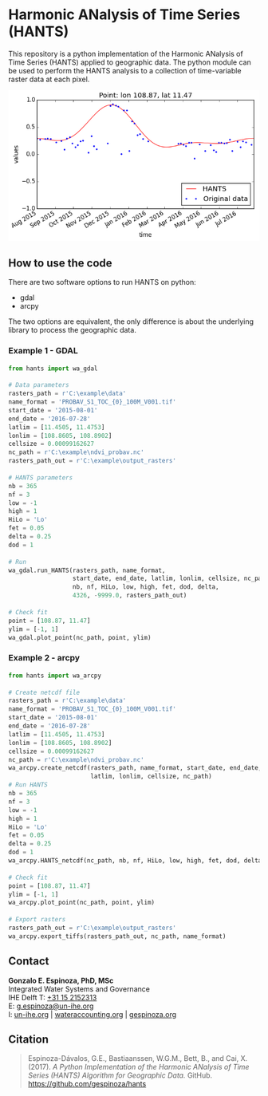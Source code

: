 # Harmonic ANalysis of Time Series (HANTS)

This repository is a python implementation of the Harmonic ANalysis of Time Series (HANTS) applied to geographic data. The python module can be used to perform the HANTS analysis to a collection of time-variable raster data at each pixel.

 ![](example/plot.png)

## How to use the code
There are two software options to run HANTS on python:
- gdal
- arcpy

The two options are equivalent, the only difference is about the underlying library to process the geographic data.

### <a name="gdal_example"></a>Example 1 - GDAL

```python
from hants import wa_gdal

# Data parameters
rasters_path = r'C:\example\data'
name_format = 'PROBAV_S1_TOC_{0}_100M_V001.tif'
start_date = '2015-08-01'
end_date = '2016-07-28'
latlim = [11.4505, 11.4753]
lonlim = [108.8605, 108.8902]
cellsize = 0.00099162627
nc_path = r'C:\example\ndvi_probav.nc'
rasters_path_out = r'C:\example\output_rasters'

# HANTS parameters
nb = 365
nf = 3
low = -1
high = 1
HiLo = 'Lo'
fet = 0.05
delta = 0.25
dod = 1

# Run
wa_gdal.run_HANTS(rasters_path, name_format,
                  start_date, end_date, latlim, lonlim, cellsize, nc_path,
                  nb, nf, HiLo, low, high, fet, dod, delta,
                  4326, -9999.0, rasters_path_out)

# Check fit
point = [108.87, 11.47]
ylim = [-1, 1]
wa_gdal.plot_point(nc_path, point, ylim)
```

### <a name="gdal_example"></a>Example 2 - arcpy

```python
from hants import wa_arcpy

# Create netcdf file
rasters_path = r'C:\example\data'
name_format = 'PROBAV_S1_TOC_{0}_100M_V001.tif'
start_date = '2015-08-01'
end_date = '2016-07-28'
latlim = [11.4505, 11.4753]
lonlim = [108.8605, 108.8902]
cellsize = 0.00099162627
nc_path = r'C:\example\ndvi_probav.nc'
wa_arcpy.create_netcdf(rasters_path, name_format, start_date, end_date,
                       latlim, lonlim, cellsize, nc_path)
# Run HANTS
nb = 365
nf = 3
low = -1
high = 1
HiLo = 'Lo'
fet = 0.05
delta = 0.25
dod = 1
wa_arcpy.HANTS_netcdf(nc_path, nb, nf, HiLo, low, high, fet, dod, delta)

# Check fit
point = [108.87, 11.47]
ylim = [-1, 1]
wa_arcpy.plot_point(nc_path, point, ylim)

# Export rasters
rasters_path_out = r'C:\example\output_rasters'
wa_arcpy.export_tiffs(rasters_path_out, nc_path, name_format)
```
## Contact

**Gonzalo E. Espinoza, PhD, MSc**  
Integrated Water Systems and Governance  
IHE Delft
T: [+31 15 2152313](tel:+31152152313)  
E: [g.espinoza@un-ihe.org](mailto:gespinoza@utexas.edu)  
I: [un-ihe.org](http://un-ihe.org) | [wateraccounting.org](http://wateraccounting.org) | [gespinoza.org](http://gespinoza.org)  

## Citation
> Espinoza-Dávalos, G.E., Bastiaanssen, W.G.M., Bett, B., and Cai, X. (2017). *A Python Implementation of the Harmonic ANalysis of Time Series (HANTS) Algorithm for Geographic Data.* GitHub. https://github.com/gespinoza/hants

